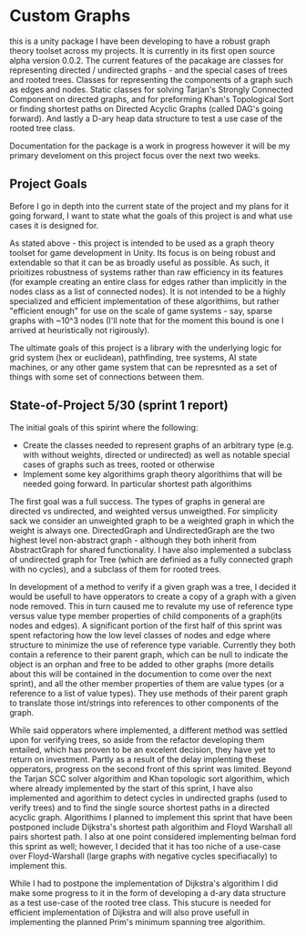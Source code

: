 # Custom Graphs
this is a unity package I have been developing to have a robust graph theory toolset across my projects. It is currently in its first open source alpha version 0.0.2. 
The current features of the pacakage are classes for representing directed / undirected graphs - and the special cases of trees and rooted trees. Classes for representing the components of a graph such as edges and nodes. Static classes for solving Tarjan's Strongly Connected Component on directed graphs, and for preforming Khan's Topological Sort or finding shortest paths on Directed Acyclic Graphs (called DAG's going forward). And lastly a D-ary heap data structure to test a use case of the rooted tree class. 

Documentation for the package is a work in progress however it will be my primary develoment on this project focus over the next two weeks.

## Project Goals
Before I go in depth into the current state of the project and my plans for it going forward, I want to state what the goals of this project is and what use cases it is designed for. 

As stated above - this project is intended to be used as a graph theory toolset for game development in Unity. Its focus is on being robust and extendable so that it can be as broadly useful as possible. As such, it prioitizes robustness of systems rather than raw efficiency in its features (for example creating an entire class for edges rather than implicitly in the nodes class as a list of connected nodes). It is not intended to be a highly specialized and efficient implementation of these algorithims, but rather "efficient enough" for use on the scale of game systems - say, sparse graphs with ~10^3 nodes (I'll note that for the moment this bound is one I arrived at heuristically not rigirously).

The ultimate goals of this project is a library with the underlying logic for grid system (hex or euclidean), pathfinding, tree systems, AI state machines, or any other game system that can be represnted as a set of things with some set of connections between them.  

## State-of-Project 5/30 (sprint 1 report)

The initial goals of this spirint where the following:
- Create the classes needed to represent graphs of an arbitrary type (e.g. with without weights, directed or undirected) as well as notable special cases of graphs such as trees, rooted or otherwise  
- Implement some key algorithims graph theory algorithims that will be needed going forward. In particular shortest path algorithims

The first goal was a full success. The types of graphs in general are directed vs undirected, and weighted versus unweigthed. For simplicity sack we consider an unweighted graph to be a weighted graph in which the weight is always one. DirectedGraph and UndirectedGraph are the two highest level non-abstract graph - although they both inherit from AbstractGraph for shared functionality. I have also implemented a subclass of undirected graph for Tree (which are definied as a fully connected graph with no cycles), and a subclass of them for rooted trees. 

In development of a method to verify if a given graph was a tree, I decided it would be usefull to have opperators to create a copy of a graph with a given node removed. This in turn caused me to revalute my use of reference type versus value type member properties of child components of a graph(its nodes and edges). A significant portion of the first half of this sprint was spent refactoring how the low level classes of nodes and edge where structure to minimize the use of reference type variable. Currently they both contain a reference to their parent graph, which can be null to indicate the object is an orphan and free to be added to other graphs (more details about this will be contained in the documention to come over the next sprint), and all the other member properties of them are value types (or a reference to a list of value types). They use methods of their parent graph to translate those int/strings into references to other components of the graph.

While said opperators where implemented, a different method was settled upon for verifying trees, so aside from the refactor developing them entailed, which has proven to be an excelent decision, they have yet to return on investment. Partly as a result of the delay implenting these opperators, progress on the second front of this sprint was limited. Beyond the Tarjan SCC solver algorithim and Khan topologic sort algorithim, which where already implemented by the start of this sprint, I have also implemented and agorithim to detect cycles in undirected graphs (used to verify trees) and to find the single source shortest paths in a directed acyclic graph. Algorithims I planned to implement this sprint that have been postponed include Dijkstra's shortest path algorithim and Floyd Warshall all pairs shortest path. I also at one point considered implementing belman ford this sprint as well; however, I decided that it has too niche of a use-case over Floyd-Warshall (large graphs with negative cycles specifiacally) to implement this. 

While I had to postpone the implementation of Dijkstra's algorithim I did make some progress to it in the form of developing a d-ary data structure as a test use-case of the rooted tree class. This stucure is needed for efficient implementation of Dijkstra and will also prove usefull in implementing the planned Prim's minimum spanning tree algorithim.

